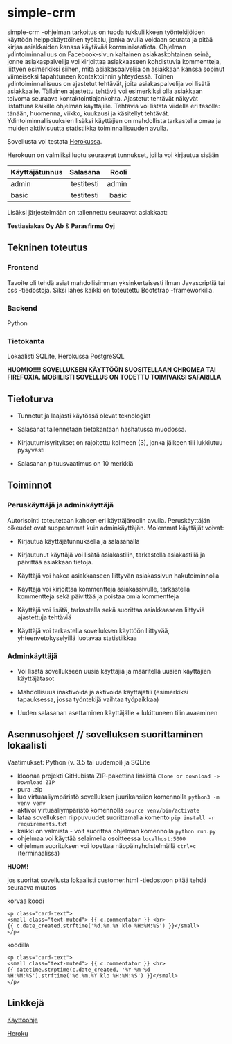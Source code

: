 # simple-crm

simple-crm -ohjelman tarkoitus on tuoda tukkuliikkeen työntekijöiden käyttöön helppokäyttöinen työkalu, jonka avulla voidaan seurata ja pitää kirjaa asiakkaiden kanssa käytävää komminikaatiota. Ohjelman ydintoiminnalluus on Facebook-sivun kaltainen asiakaskohtainen seinä, jonne asiakaspalvelija voi kirjoittaa asiakkaaseen kohdistuvia kommentteja, liittyen esimerkiksi siihen, mitä asiakaspalvelija on asiakkaan kanssa sopinut viimeiseksi tapahtuneen kontaktoinnin yhteydessä. Toinen ydintoiminnallisuus on ajastetut tehtävät, joita asiakaspalvelija voi lisätä asiakkaalle. Tällainen ajastettu tehtävä voi esimerkiksi olla asiakkaan toivoma seuraava kontaktointiajankohta. Ajastetut tehtävät näkyvät listattuna kaikille ohjelman käyttäjille. Tehtäviä voi listata viidellä eri tasolla: tänään, huomenna, viikko, kuukausi ja käsitellyt tehtävät. Ydintoiminnallisuuksien lisäksi käyttäjien on mahdollista tarkastella omaa ja muiden aktiivisuutta statistiikka toiminnallisuuden avulla.

Sovellusta voi testata [Herokussa](https://simplecrmapp.herokuapp.com/).

Herokuun on valmiiksi luotu seuraavat tunnukset, joilla voi kirjautua sisään

| Käyttäjätunnus| Salasana      | Rooli |
| ------------- |:-------------:| -----:|
| admin         | testitesti    | admin |
| basic         | testitesti    | basic |   

Lisäksi järjestelmään on tallennettu seuraavat asiakkaat:

**Testiasiakas Oy Ab** & **Parasfirma Oyj**


## Tekninen toteutus

### Frontend

Tavoite oli tehdä asiat mahdollisimman yksinkertaisesti ilman Javascriptiä tai css -tiedostoja. Siksi lähes kaikki on toteutettu Bootstrap -frameworkilla.

### Backend

Python

### Tietokanta

Lokaalisti SQLite, Herokussa PostgreSQL

**HUOMIO!!!! SOVELLUKSEN KÄYTTÖÖN SUOSITELLAAN CHROMEA TAI FIREFOXIA. MOBIILISTI SOVELLUS ON TODETTU TOIMIVAKSI SAFARILLA**


## Tietoturva

- Tunnetut ja laajasti käytössä olevat teknologiat

- Salasanat tallennetaan tietokantaan hashatussa muodossa. 

- Kirjautumisyritykset on rajoitettu kolmeen (3), jonka jälkeen tili lukkiutuu pysyvästi

- Salasanan pituusvaatimus on 10 merkkiä



## Toiminnot

### Peruskäyttäjä ja adminkäyttäjä

Autorisointi toteutetaan kahden eri käyttäjäroolin avulla. Peruskäyttäjän oikeudet ovat suppeammat kuin adminkäyttäjän. Molemmat käyttäjät voivat:

- Kirjautua käyttäjätunnuksella ja salasanalla

- Kirjautunut käyttäjä voi lisätä asiakastilin, tarkastella asiakastiliä ja päivittää asiakkaan tietoja.

- Käyttäjä voi hakea asiakkaaseen liittyvän asiakassivun hakutoiminnolla

- Käyttäjä voi kirjoittaa kommentteja asiakassivulle, tarkastella kommentteja sekä päivittää ja poistaa omia kommentteja

- Käyttäjä voi lisätä, tarkastella sekä suorittaa asiakkaaseen liittyviä ajastettuja tehtäviä

- Käyttäjä voi tarkastella sovelluksen käyttöön liittyvää, yhteenvetokyselyillä luotavaa statistiikkaa

### Adminkäyttäjä

- Voi lisätä sovellukseen uusia käyttäjiä ja määritellä uusien käyttäjien käyttäjätasot

- Mahdollisuus inaktivoida ja aktivoida käyttäjätili (esimerkiksi tapauksessa, jossa työntekijä vaihtaa työpaikkaa)

- Uuden salasanan asettaminen käyttäjälle + lukittuneen tilin avaaminen



## Asennusohjeet // sovelluksen suorittaminen lokaalisti

Vaatimukset: Python (v. 3.5 tai uudempi) ja SQLite

- kloonaa projekti GitHubista ZIP-pakettina linkistä `Clone or download -> Download ZIP`
- pura .zip
- luo virtuaaliympäristö sovelluksen juurikansiion komennolla `python3 -m venv venv`
- aktivoi virtuaaliympäristö komennolla `source venv/bin/activate`
- lataa sovelluksen riippuvuudet suorittamalla komento `pip install -r requirements.txt`
- kaikki on valmista - voit suorittaa ohjelman komennolla `python run.py`
- ohjelmaa voi käyttää selaimella osoitteessa `localhost:5000`
- ohjelman suorituksen voi lopettaa näppäinyhdistelmällä `ctrl+c` (terminaalissa)

**HUOM!**

jos suoritat sovellusta lokaalisti customer.html -tiedostoon pitää tehdä seuraava muutos

korvaa koodi

    <p class="card-text">
    <small class="text-muted"> {{ c.commentator }} <br> 
    {{ c.date_created.strftime('%d.%m.%Y klo %H:%M:%S') }}</small>
    </p> 

koodilla

    <p class="card-text">
    <small class="text-muted"> {{ c.commentator }} <br>
    {{ datetime.strptime(c.date_created, '%Y-%m-%d %H:%M:%S').strftime('%d.%m.%Y klo %H:%M:%S') }}</small>
    </p> 



## Linkkejä

[Käyttöohje](https://github.com/juusotaneli/simple-crm/blob/master/documentation/k%C3%A4ytt%C3%B6ohje.md)

[Heroku](https://simplecrmapp.herokuapp.com/)




